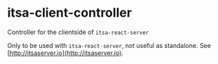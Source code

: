 # itsa-client-controller
Controller for the clientside of `itsa-react-server`

Only to be used with `itsa-react-server`, not useful as standalone. See [http://itsaserver.io](http://itsaserver.io).
